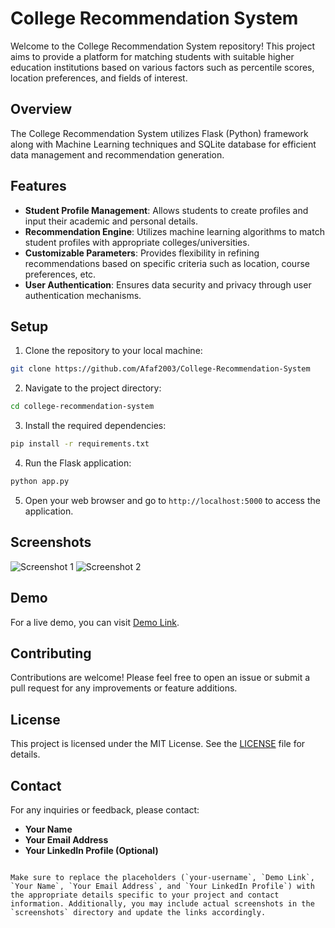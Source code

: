 # College Recommendation System

Welcome to the College Recommendation System repository! This project aims to provide a platform for matching students with suitable higher education institutions based on various factors such as percentile scores, location preferences, and fields of interest.

## Overview

The College Recommendation System utilizes Flask (Python) framework along with Machine Learning techniques and SQLite database for efficient data management and recommendation generation.

## Features

- **Student Profile Management**: Allows students to create profiles and input their academic and personal details.
- **Recommendation Engine**: Utilizes machine learning algorithms to match student profiles with appropriate colleges/universities.
- **Customizable Parameters**: Provides flexibility in refining recommendations based on specific criteria such as location, course preferences, etc.
- **User Authentication**: Ensures data security and privacy through user authentication mechanisms.

## Setup

1. Clone the repository to your local machine:

```bash
git clone https://github.com/Afaf2003/College-Recommendation-System
```

2. Navigate to the project directory:

```bash
cd college-recommendation-system
```

3. Install the required dependencies:

```bash
pip install -r requirements.txt
```

4. Run the Flask application:

```bash
python app.py
```

5. Open your web browser and go to `http://localhost:5000` to access the application.

## Screenshots

![Screenshot 1](screenshots/screenshot1.png)
![Screenshot 2](screenshots/screenshot2.png)

## Demo

For a live demo, you can visit [Demo Link](demo_link).

## Contributing

Contributions are welcome! Please feel free to open an issue or submit a pull request for any improvements or feature additions.

## License

This project is licensed under the MIT License. See the [LICENSE](LICENSE) file for details.

## Contact

For any inquiries or feedback, please contact:
- **Your Name**
- **Your Email Address**
- **Your LinkedIn Profile (Optional)**
```

Make sure to replace the placeholders (`your-username`, `Demo Link`, `Your Name`, `Your Email Address`, and `Your LinkedIn Profile`) with the appropriate details specific to your project and contact information. Additionally, you may include actual screenshots in the `screenshots` directory and update the links accordingly.
